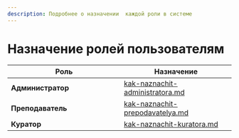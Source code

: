```yaml
---
description: Подробнее о назначении  каждой роли в системе
---
```


# Назначение ролей пользователям



<table><thead><tr><th width="238">Роль</th><th data-type="content-ref">Назначение</th></tr></thead><tbody><tr><td><strong>Администратор</strong></td><td><a href="../instrukcii-po-rabote/dlya-administratorov/kak-naznachit-administratora.md">kak-naznachit-administratora.md</a></td></tr><tr><td><strong>Преподаватель</strong></td><td><a href="../instrukcii-po-rabote/dlya-administratorov/kak-naznachit-prepodavatelya.md">kak-naznachit-prepodavatelya.md</a></td></tr><tr><td><strong>Куратор</strong></td><td><a href="../instrukcii-po-rabote/dlya-kuratorov/kak-naznachit-kuratora.md">kak-naznachit-kuratora.md</a></td></tr></tbody></table>

